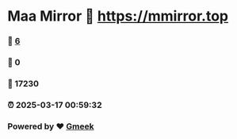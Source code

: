 # Maa Mirror :link: https://mmirror.top 
### :page_facing_up: [6](https://mmirror.top/tag.html) 
### :speech_balloon: 0 
### :hibiscus: 17230 
### :alarm_clock: 2025-03-17 00:59:32 
### Powered by :heart: [Gmeek](https://github.com/Meekdai/Gmeek)
